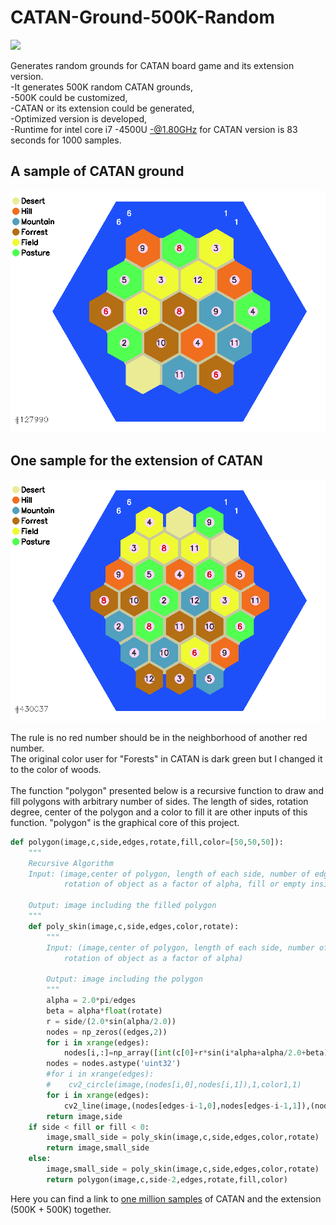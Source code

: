 # CATAN-Ground-500K-Random  

![](images/CATAN.gif)  

Generates random grounds for CATAN board game and its extension version.  
-It generates 500K random CATAN grounds,  
-500K could be customized,  
-CATAN or its extension could be generated,  
-Optimized version is developed,  
-Runtime for intel core i7 -4500U -@1.80GHz for CATAN version is 83 seconds for 1000 samples.  
## A sample of CATAN ground  
![CATAN sample](images/CATAN_127990.PNG)  


## One sample for the extension of CATAN  
![CATAN extension sample](images/CATAN_ext_430037.PNG)
  
The rule is no red number should be in the neighborhood of another red number.  
The original color user for "Forests" in CATAN is dark green but I changed it to the color of woods.  
\
The function "polygon" presented below is a recursive function to draw and fill polygons with arbitrary number of sides. The length of sides, rotation degree, center of the polygon and a color to fill it are other inputs of this function. "polygon" is the graphical core of this project.  
```python
def polygon(image,c,side,edges,rotate,fill,color=[50,50,50]):
    """
    Recursive Algorithm
    Input: (image,center of polygon, length of each side, number of edges, color of edges,
            rotation of object as a factor of alpha, fill or empty inside, color of filling)
            
    Output: image including the filled polygon
    """
    def poly_skin(image,c,side,edges,color,rotate):
        """
        Input: (image,center of polygon, length of each side, number of edges, color of edges,
            rotation of object as a factor of alpha)
           
        Output: image including the polygon
        """
        alpha = 2.0*pi/edges
        beta = alpha*float(rotate)
        r = side/(2.0*sin(alpha/2.0))
        nodes = np_zeros((edges,2))
        for i in xrange(edges):
            nodes[i,:]=np_array([int(c[0]+r*sin(i*alpha+alpha/2.0+beta)+0.5),int(c[1]+r*cos(i*alpha+alpha/2.0+beta)+0.5)])
        nodes = nodes.astype('uint32')
        #for i in xrange(edges):
        #    cv2_circle(image,(nodes[i,0],nodes[i,1]),1,color1,1)
        for i in xrange(edges):
            cv2_line(image,(nodes[edges-i-1,0],nodes[edges-i-1,1]),(nodes[edges-i-2,0],nodes[edges-i-2,1]),color,2)
        return image,side
    if side < fill or fill < 0:
        image,small_side = poly_skin(image,c,side,edges,color,rotate)
        return image,small_side
    else:
        image,small_side = poly_skin(image,c,side,edges,color,rotate)
        return polygon(image,c,side-2,edges,rotate,fill,color)
```
Here you can find a link to [one million samples](https://drive.google.com/open?id=1nvbRNj7dBDScmpWcwMDG30If-EE-oq2J) of CATAN and the extension (500K + 500K) together.  

